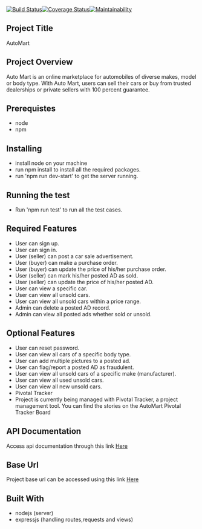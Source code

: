 
[![Build Status](https://travis-ci.org/t4christ/automart.svg?branch=develop)](https://travis-ci.org/t4christ/automart)[![Coverage Status](https://coveralls.io/repos/github/t4christ/automart/badge.svg?branch=develop)](https://coveralls.io/github/t4christ/automart?branch=develop)[![Maintainability](https://api.codeclimate.com/v1/badges/219325c41704e408abd7/maintainability)](https://codeclimate.com/github/t4christ/automart/maintainability)

## Project Title
AutoMart

## Project Overview
Auto Mart is an online marketplace for automobiles of diverse makes, model or body type. With Auto Mart, users can sell their cars or buy from trusted dealerships or private sellers with 100 percent guarantee.

## Prerequistes
- node
- npm  


## Installing
- install node on your machine
- run npm install to install all the required packages.
- run 'npm run dev-start' to get the server running.

## Running the test
- Run 'npm run test' to run all the test cases.

## Required Features
- User can sign up.
- User can sign in.
- User (seller) can post a car sale advertisement.
- User (buyer) can make a purchase order.
- User (buyer) can update the price of his/her purchase order.
- User (seller) can mark his/her posted AD as sold.
- User (seller) can update the price of his/her posted AD.
- User can view a specific car.
- User can view all unsold cars.
- User can view all unsold cars within a price range.
- Admin can delete a posted AD record.
- Admin can view all posted ads whether sold or unsold.

## Optional Features
- User can reset password.
- User can view all cars of a specific body type.
- User can add multiple pictures to a posted ad.
- User can flag/report a posted AD as fraudulent.
- User can view all unsold cars of a specific make (manufacturer).
- User can view all used unsold cars.
- User can view all new unsold cars.
- Pivotal Tracker
- Project is currently being managed with Pivotal Tracker, a project management     tool. You can find the stories on the AutoMart Pivotal Tracker Board

## API Documentation
 Access api documentation through this link [Here](https://temitayobakare.docs.apiary.io/)


## Base Url
Project base url can be accessed using this link [Here](https://automart-server.herokuapp.com/api/v1/)

## Built With
- nodejs (server)
- expressjs (handling routes,requests and views)